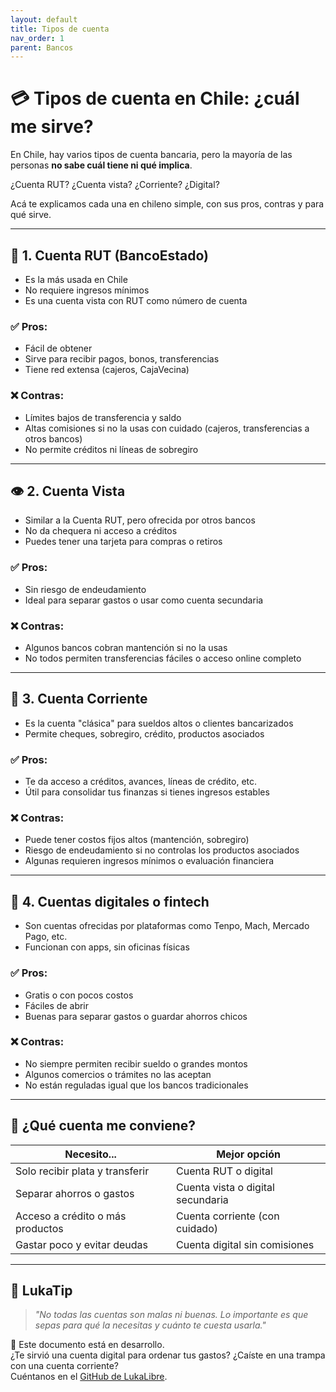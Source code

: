 ```yaml
---
layout: default
title: Tipos de cuenta
nav_order: 1
parent: Bancos
---
```


# 💳 Tipos de cuenta en Chile: ¿cuál me sirve?

En Chile, hay varios tipos de cuenta bancaria, pero la mayoría de las personas **no sabe cuál tiene ni qué implica**.

¿Cuenta RUT? ¿Cuenta vista? ¿Corriente? ¿Digital?

Acá te explicamos cada una en chileno simple, con sus pros, contras y para qué sirve.

---

## 🏦 1. Cuenta RUT (BancoEstado)

- Es la más usada en Chile
- No requiere ingresos mínimos
- Es una cuenta vista con RUT como número de cuenta

### ✅ Pros:
- Fácil de obtener
- Sirve para recibir pagos, bonos, transferencias
- Tiene red extensa (cajeros, CajaVecina)

### ❌ Contras:
- Límites bajos de transferencia y saldo
- Altas comisiones si no la usas con cuidado (cajeros, transferencias a otros bancos)
- No permite créditos ni líneas de sobregiro

---

## 👁️ 2. Cuenta Vista

- Similar a la Cuenta RUT, pero ofrecida por otros bancos
- No da chequera ni acceso a créditos
- Puedes tener una tarjeta para compras o retiros

### ✅ Pros:
- Sin riesgo de endeudamiento
- Ideal para separar gastos o usar como cuenta secundaria

### ❌ Contras:
- Algunos bancos cobran mantención si no la usas
- No todos permiten transferencias fáciles o acceso online completo

---

## 💼 3. Cuenta Corriente

- Es la cuenta "clásica" para sueldos altos o clientes bancarizados
- Permite cheques, sobregiro, crédito, productos asociados

### ✅ Pros:
- Te da acceso a créditos, avances, líneas de crédito, etc.
- Útil para consolidar tus finanzas si tienes ingresos estables

### ❌ Contras:
- Puede tener costos fijos altos (mantención, sobregiro)
- Riesgo de endeudamiento si no controlas los productos asociados
- Algunas requieren ingresos mínimos o evaluación financiera

---

## 📲 4. Cuentas digitales o fintech

- Son cuentas ofrecidas por plataformas como Tenpo, Mach, Mercado Pago, etc.
- Funcionan con apps, sin oficinas físicas

### ✅ Pros:
- Gratis o con pocos costos
- Fáciles de abrir
- Buenas para separar gastos o guardar ahorros chicos

### ❌ Contras:
- No siempre permiten recibir sueldo o grandes montos
- Algunos comercios o trámites no las aceptan
- No están reguladas igual que los bancos tradicionales

---

## 🤔 ¿Qué cuenta me conviene?

| Necesito...                          | Mejor opción                     |
|--------------------------------------|----------------------------------|
| Solo recibir plata y transferir      | Cuenta RUT o digital             |
| Separar ahorros o gastos             | Cuenta vista o digital secundaria|
| Acceso a crédito o más productos     | Cuenta corriente (con cuidado)   |
| Gastar poco y evitar deudas          | Cuenta digital sin comisiones    |

---

## 🧠 LukaTip

> *"No todas las cuentas son malas ni buenas. Lo importante es que sepas para qué la necesitas y cuánto te cuesta usarla."*

📌 Este documento está en desarrollo.  
¿Te sirvió una cuenta digital para ordenar tus gastos? ¿Caíste en una trampa con una cuenta corriente?  
Cuéntanos en el [GitHub de LukaLibre](https://github.com/raestrada/lukalibre).

